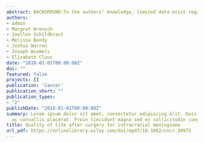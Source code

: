 ```yaml
---
abstract: BACKGROUND:To the authors’ knowledge, limited data exist regarding long-term quality of life (QOL) for patients diagnosed withintracranial meningioma.METHODS:The data in the current study concerned 1722 meningioma cases diagnosed among residents ofConnecticut, Massachusetts, California, Texas, and North Carolina from May 1, 2006 through March 14, 2013, and 1622 controls whowere frequency matched to the cases by age, sex, and geography. These individuals were participants in a large, population-based,case-control study. Telephone interviews were used to collect data regarding QOL at the time of initial diagnosis or contact, using theMedical Outcomes Study Short-Form 36 Health Survey. QOL outcomes were compared by case/control status.RESULTS:Patientsdiagnosed with meningioma reported levels of physical, emotional, and mental health functioning below those reported in a generalhealthy population. Case participants and controls differed most significantly with regard to the domains of Physical and Social Func-tioning, Role-Physical, Role-Emotional, and Vitality.CONCLUSIONS:In the current study, patients with meningioma experienced sta-tistically  significant  decreases  in  QOL  compared  with  healthy  controls  of  a  similar  demographic  breakdown,  although  thesedifferences were found to vary in clinical significance.
authors:
- admin
- Margret Wrensch
- Joellen Schildkraut
- Melissa Bondy
- Joshua Warren
- Joseph Wiemels
- Elizabeth Claus
date: "2018-01-01T00:00:00Z"
doi: ""
featured: false
projects: []
publication: 'Cancer'
publication_short: ""
publication_types:
- "2"
publishDate: "2018-01-01T00:00:00Z"
summary: Lorem ipsum dolor sit amet, consectetur adipiscing elit. Duis posuere tellus
  ac convallis placerat. Proin tincidunt magna sed ex sollicitudin condimentum.
title: Quality of life after surgery for intracranial meningioma
url_pdf: https://onlinelibrary.wiley.com/doi/epdf/10.1002/cncr.30975
---
```


